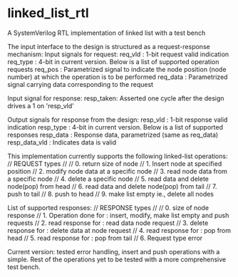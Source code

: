 # linked_list_rtl
A SystemVerilog RTL implementation of linked list with a test bench

The input interface to the design is structured as a request-response mechanism:
Input signals for request:
req_vld : 1-bit request valid indication
req_type : 4-bit in current version. Below is a list of supported operation requests
req_pos : Parametrized signal to indicate the node position (node number) at which the operation is to be performed
req_data : Parametrized signal carrying data corresponding to the request

Input signal for response:
resp_taken: Asserted one cycle after the design drives a 1 on 'resp_vld'

Output signals for response from the design:
resp_vld : 1-bit response valid indication
resp_type : 4-bit in current version. Below is a list of supported responses
resp_data : Response data, parametrized (same as req_data)
resp_data_vld : Indicates data is valid

This implementation currently supports the following linked-list operations:
// REQUEST types //
// 0. return size of node
// 1. Insert node at specified position
// 2. modify node data at a specific node
// 3. read node data from  a specific node
// 4. delete a specific node
// 5. read data and delete node(pop) from head
// 6. read data and delete node(pop) from tail
// 7. push to tail
// 8. push to head
// 9. make list empty ie., delete all nodes

List of supported responses:
// RESPONSE types //
// 0. size of node response
// 1. Operation done for : insert, modify, make list empty and push requests
// 2. read response for : read data node request
// 3. delete response for : delete data at node request
// 4. read response for : pop from head
// 5. read response for : pop from tail
// 6. Request type error

Current version: tested error handling, insert and push operations with a simple. Rest of the operations yet to be tested with a more comprehensive test bench.
